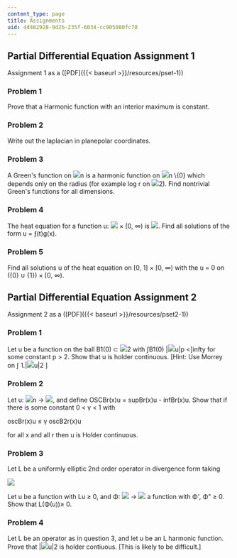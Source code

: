 ```yaml
---
content_type: page
title: Assignments
uid: 4d482928-9d2b-235f-6034-cc905080fc70
---
```


Partial Differential Equation Assignment 1
------------------------------------------

Assignment 1 as a ([PDF]({{< baseurl >}}/resources/pset-1))

### Problem 1

Prove that a Harmonic function with an interior maximum is constant.

### Problem 2

Write out the laplacian in planepolar coordinates.

### Problem 3

A Green's function on ![](/courses/mathematics/18-152-introduction-to-partial-differential-equations-fall-2005/assignments/R1.jpg)n is a harmonic function on ![](/courses/mathematics/18-152-introduction-to-partial-differential-equations-fall-2005/assignments/R1.jpg)n \\{0} which depends only on the radius (for example log r on ![](/courses/mathematics/18-152-introduction-to-partial-differential-equations-fall-2005/assignments/R1.jpg)2). Find nontrivial Green's functions for all dimensions.

### Problem 4

The heat equation for a function u: ![](/courses/mathematics/18-152-introduction-to-partial-differential-equations-fall-2005/assignments/R1.jpg) × \[0, ∞) is ![](/courses/mathematics/18-152-introduction-to-partial-differential-equations-fall-2005/assignments/eq1.jpg). Find all solutions of the form u = ƒ(t)g(x).

### Problem 5

Find all solutions u of the heat equation on \[0, 1\] × \[0, ∞) with the u = 0 on ({0} ∪ {1}) × \[0, ∞).

Partial Differential Equation Assignment 2
------------------------------------------

Assignment 2 as a ([PDF]({{< baseurl >}}/resources/pset2-1))

### Problem 1

Let u be a function on the ball B1(0) ⊂ ![](/courses/mathematics/18-152-introduction-to-partial-differential-equations-fall-2005/assignments/R1.jpg)2 with ∫B1(0) |![](/courses/mathematics/18-152-introduction-to-partial-differential-equations-fall-2005/assignments/eq2.jpg)u|p \<\]infty for some constant p > 2. Show that u is holder continuous. \[Hint: Use Morrey on ∫ 1.|![](/courses/mathematics/18-152-introduction-to-partial-differential-equations-fall-2005/assignments/eq2.jpg)u|2 \]

### Problem 2

Let u: ![](/courses/mathematics/18-152-introduction-to-partial-differential-equations-fall-2005/assignments/R1.jpg)n → ![](/courses/mathematics/18-152-introduction-to-partial-differential-equations-fall-2005/assignments/R1.jpg), and define OSCBr(x)u = supBr(x)u - infBr(x)u. Show that if there is some constant 0 \< γ \< 1 with

oscBr(x)u ≤ γ oscB2r(x)u

for all x and all r then u is Holder continuous.

### Problem 3

Let L be a uniformly elliptic 2nd order operator in divergence form taking

![](/courses/mathematics/18-152-introduction-to-partial-differential-equations-fall-2005/assignments/eq3.jpg)

Let u be a function with Lu ≥ 0, and Φ: ![](/courses/mathematics/18-152-introduction-to-partial-differential-equations-fall-2005/assignments/R1.jpg) → ![](/courses/mathematics/18-152-introduction-to-partial-differential-equations-fall-2005/assignments/R1.jpg) a function with Φ', Φ" ≥ 0. Show that L(Φ(u))≥ 0.

### Problem 4

Let L be an operator as in question 3, and let u be an L harmonic function. Prove that |![](/courses/mathematics/18-152-introduction-to-partial-differential-equations-fall-2005/assignments/eq2.jpg)u|2 is holder contiuous. \[This is likely to be difficult.\]